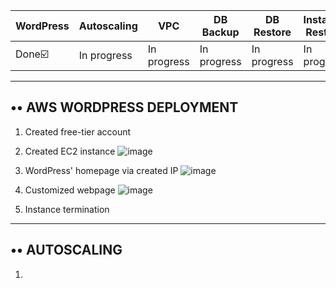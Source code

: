 
|WordPress|Autoscaling|VPC|DB Backup|DB Restore|Instance Restore|
| --- | --------- | --- | ----- | ------- | ------- |
| Done☑️ | In progress | In progress | In progress | In progress | In progress |

--------
•• AWS WORDPRESS DEPLOYMENT
-------------
1. Created free-tier account
2. Created EC2 instance
![image](https://user-images.githubusercontent.com/61839115/139860296-7a0671a5-7de1-4b33-9ff0-e4f1f7ccb3b2.png)

3. WordPress' homepage via created IP
![image](https://user-images.githubusercontent.com/61839115/139860479-b08f7839-9a35-4825-97b5-d13afd3df424.png)

4. Customized webpage
![image](https://user-images.githubusercontent.com/61839115/139860577-8df0ed1e-b835-41e6-b370-a39481c38d37.png)

5. Instance termination
-----------------------
•• AUTOSCALING
--------------------
1. 
